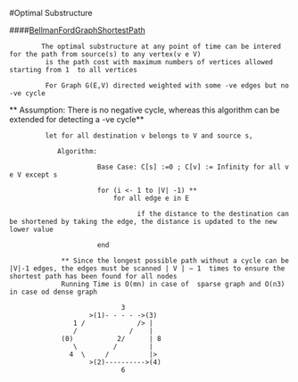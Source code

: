 #Optimal Substructure

####[BellmanFordGraphShortestPath](https://github.com/dasbipulkumar/LogixCastle/blob/master/src/main/scala/com/bipul/logixcastle/dynamicprogamming/basic/optimalsubstructure/BellmanFordGraphShortestPath.scala)

            The optimal substructure at any point of time can be intered for the path from source(s) to any vertex(v e V)
             is the path cost with maximum numbers of vertices allowed starting from 1  to all vertices
              
             For Graph G(E,V) directed weighted with some -ve edges but no -ve cycle      
                       
**           Assumption: There is no negative cycle, whereas this algorithm can be extended for detecting a -ve cycle**
           
             let for all destination v belongs to V and source s, 
                          
                Algorithm:
                          
                          Base Case: C[s] :=0 ; C[v] := Infinity for all v e V except s 
                          
                          for (i <- 1 to |V| -1) **
                              for all edge e in E
                                                                
                                    if the distance to the destination can be shortened by taking the edge, the distance is updated to the new lower value
                                    
                          end
                                    
                 ** Since the longest possible path without a cycle can be |V|-1 edges, the edges must be scanned | V | − 1  times to ensure the shortest path has been found for all nodes                               
                 Running Time is O(mn) in case of  sparse graph and O(n3) in case od dense graph
                 
                                3                
                        >(1)- - - - ->(3)
                    1 /             /> |
                    /             /    | 
                 (0)           2/      | 8
                    \         /        |
                   4  \     /          |> 
                        >(2)---------->(4)
                                6
                 
                                               
                            